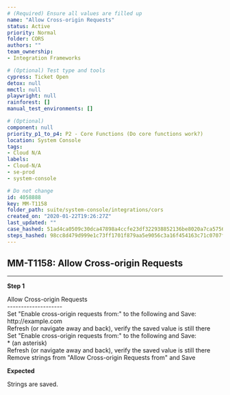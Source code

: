 ```yaml
---
# (Required) Ensure all values are filled up
name: "Allow Cross-origin Requests"
status: Active
priority: Normal
folder: CORS
authors: ""
team_ownership: 
- Integration Frameworks

# (Optional) Test type and tools
cypress: Ticket Open
detox: null
mmctl: null
playwright: null
rainforest: []
manual_test_environments: []

# (Optional)
component: null
priority_p1_to_p4: P2 - Core Functions (Do core functions work?)
location: System Console
tags: 
- Cloud N/A
labels: 
- Cloud-N/A
- se-prod
- system-console

# Do not change
id: 4058888
key: MM-T1158
folder_path: suite/system-console/integrations/cors
created_on: "2020-01-22T19:26:27Z"
last_updated: ""
case_hashed: 51ad4ca0509c30dca47898a4ccfe23df322938852136be8020a7ca57569b35af5cd8f438e024d9df2faad8b7817f048b
steps_hashed: 98cc8d479d999e1c73ff1701f879aa5e9056c3a16f454163c71c0707f977fa647e583b4515576f1c8526bc5a82caa68b
---
```


## MM-T1158: Allow Cross-origin Requests

---

**Step 1**

Allow Cross-origin Requests\
\--------------------\
Set "Enable cross-origin requests from:" to the following and Save:\
http\://example.com\
Refresh (or navigate away and back), verify the saved value is still there\
Set "Enable cross-origin requests from:" to the following and Save:\
\* (an asterisk)\
Refresh (or navigate away and back), verify the saved value is still there\
Remove strings from "Allow Cross-origin Requests from" and Save

**Expected**

Strings are saved.
